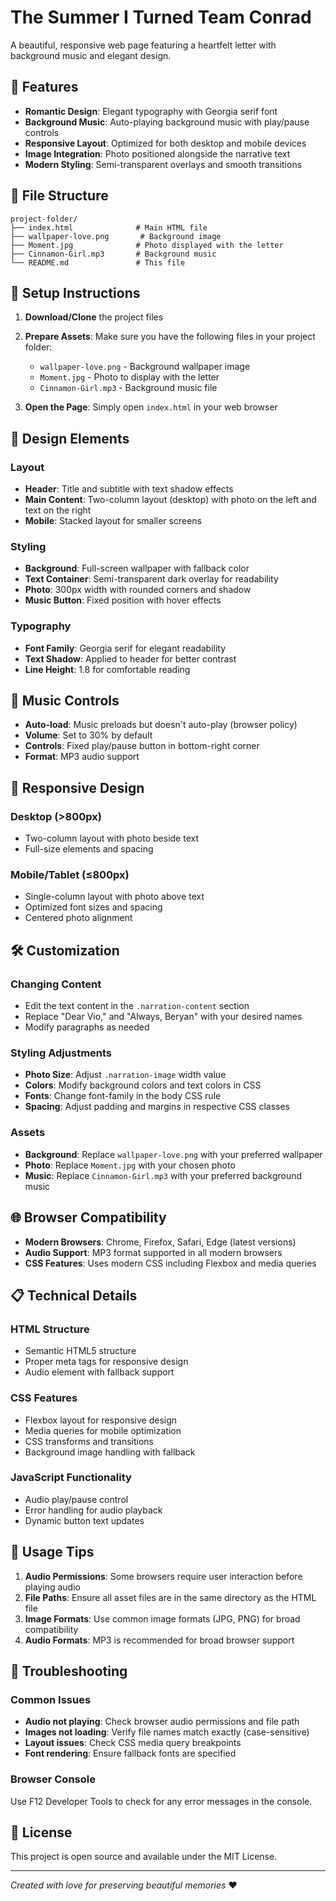 # The Summer I Turned Team Conrad

A beautiful, responsive web page featuring a heartfelt letter with background music and elegant design.

## 🌟 Features

- **Romantic Design**: Elegant typography with Georgia serif font
- **Background Music**: Auto-playing background music with play/pause controls
- **Responsive Layout**: Optimized for both desktop and mobile devices
- **Image Integration**: Photo positioned alongside the narrative text
- **Modern Styling**: Semi-transparent overlays and smooth transitions

## 📁 File Structure

```
project-folder/
├── index.html              # Main HTML file
├── wallpaper-love.png       # Background image
├── Moment.jpg              # Photo displayed with the letter
├── Cinnamon-Girl.mp3       # Background music
└── README.md               # This file
```

## 🚀 Setup Instructions

1. **Download/Clone** the project files
2. **Prepare Assets**: Make sure you have the following files in your project folder:
   - `wallpaper-love.png` - Background wallpaper image
   - `Moment.jpg` - Photo to display with the letter
   - `Cinnamon-Girl.mp3` - Background music file

3. **Open the Page**: Simply open `index.html` in your web browser

## 🎨 Design Elements

### Layout
- **Header**: Title and subtitle with text shadow effects
- **Main Content**: Two-column layout (desktop) with photo on the left and text on the right
- **Mobile**: Stacked layout for smaller screens

### Styling
- **Background**: Full-screen wallpaper with fallback color
- **Text Container**: Semi-transparent dark overlay for readability
- **Photo**: 300px width with rounded corners and shadow
- **Music Button**: Fixed position with hover effects

### Typography
- **Font Family**: Georgia serif for elegant readability
- **Text Shadow**: Applied to header for better contrast
- **Line Height**: 1.8 for comfortable reading

## 🎵 Music Controls

- **Auto-load**: Music preloads but doesn't auto-play (browser policy)
- **Volume**: Set to 30% by default
- **Controls**: Fixed play/pause button in bottom-right corner
- **Format**: MP3 audio support

## 📱 Responsive Design

### Desktop (>800px)
- Two-column layout with photo beside text
- Full-size elements and spacing

### Mobile/Tablet (≤800px)
- Single-column layout with photo above text
- Optimized font sizes and spacing
- Centered photo alignment

## 🛠️ Customization

### Changing Content
- Edit the text content in the `.narration-content` section
- Replace "Dear Vio," and "Always, Beryan" with your desired names
- Modify paragraphs as needed

### Styling Adjustments
- **Photo Size**: Adjust `.narration-image` width value
- **Colors**: Modify background colors and text colors in CSS
- **Fonts**: Change font-family in the body CSS rule
- **Spacing**: Adjust padding and margins in respective CSS classes

### Assets
- **Background**: Replace `wallpaper-love.png` with your preferred wallpaper
- **Photo**: Replace `Moment.jpg` with your chosen photo
- **Music**: Replace `Cinnamon-Girl.mp3` with your preferred background music

## 🌐 Browser Compatibility

- **Modern Browsers**: Chrome, Firefox, Safari, Edge (latest versions)
- **Audio Support**: MP3 format supported in all modern browsers
- **CSS Features**: Uses modern CSS including Flexbox and media queries

## 📋 Technical Details

### HTML Structure
- Semantic HTML5 structure
- Proper meta tags for responsive design
- Audio element with fallback support

### CSS Features
- Flexbox layout for responsive design
- Media queries for mobile optimization
- CSS transforms and transitions
- Background image handling with fallback

### JavaScript Functionality
- Audio play/pause control
- Error handling for audio playback
- Dynamic button text updates

## 🎯 Usage Tips

1. **Audio Permissions**: Some browsers require user interaction before playing audio
2. **File Paths**: Ensure all asset files are in the same directory as the HTML file
3. **Image Formats**: Use common image formats (JPG, PNG) for broad compatibility
4. **Audio Formats**: MP3 is recommended for broad browser support

## 🔧 Troubleshooting

### Common Issues
- **Audio not playing**: Check browser audio permissions and file path
- **Images not loading**: Verify file names match exactly (case-sensitive)
- **Layout issues**: Check CSS media query breakpoints
- **Font rendering**: Ensure fallback fonts are specified

### Browser Console
Use F12 Developer Tools to check for any error messages in the console.

## 📄 License

This project is open source and available under the MIT License.

---

*Created with love for preserving beautiful memories* ❤️
